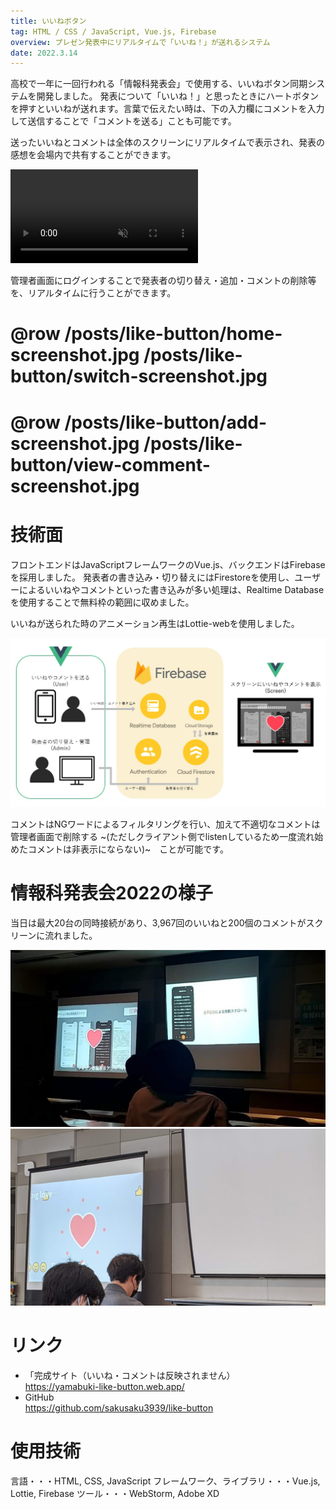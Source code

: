 ```yaml
---
title: いいねボタン
tag: HTML / CSS / JavaScript, Vue.js, Firebase
overview: プレゼン発表中にリアルタイムで「いいね！」が送れるシステム
date: 2022.3.14
---
```


高校で一年に一回行われる「情報科発表会」で使用する、いいねボタン同期システムを開発しました。
発表について「いいね！」と思ったときにハートボタンを押すといいねが送れます。言葉で伝えたい時は、下の入力欄にコメントを入力して送信することで「コメントを送る」ことも可能です。

送ったいいねとコメントは全体のスクリーンにリアルタイムで表示され、発表の感想を会場内で共有することができます。

<video src="/posts/like-button/demo-video.mp4" controls autoplay muted></video>

管理者画面にログインすることで発表者の切り替え・追加・コメントの削除等を、リアルタイムに行うことができます。

# @row /posts/like-button/home-screenshot.jpg /posts/like-button/switch-screenshot.jpg
# @row /posts/like-button/add-screenshot.jpg /posts/like-button/view-comment-screenshot.jpg


# 技術面
フロントエンドはJavaScriptフレームワークのVue.js、バックエンドはFirebaseを採用しました。 
発表者の書き込み・切り替えにはFirestoreを使用し、ユーザーによるいいねやコメントといった書き込みが多い処理は、Realtime Databaseを使用することで無料枠の範囲に収めました。

いいねが送られた時のアニメーション再生はLottie-webを使用しました。

![](/public/posts/like-button/architecture.jpg)

コメントはNGワードによるフィルタリングを行い、加えて不適切なコメントは管理者画面で削除する ~(ただしクライアント側でlistenしているため一度流れ始めたコメントは非表示にならない)~　ことが可能です。


# 情報科発表会2022の様子
当日は最大20台の同時接続があり、3,967回のいいねと200個のコメントがスクリーンに流れました。

![](/public/posts/like-button/thumbnail.jpg)
![](/public/posts/like-button/comment-photo.jpg)


# リンク
- 「完成サイト（いいね・コメントは反映されません）  
  https://yamabuki-like-button.web.app/
- GitHub  
  https://github.com/sakusaku3939/like-button


# 使用技術
言語・・・HTML, CSS, JavaScript
フレームワーク、ライブラリ・・・Vue.js, Lottie, Firebase
ツール・・・WebStorm, Adobe XD